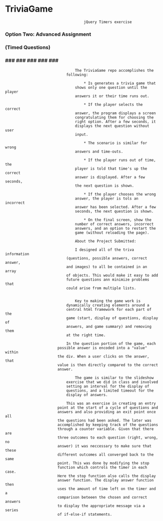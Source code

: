 #                                         TriviaGame
										jQuery Timers exercise

###                                         Option Two: Advanced Assignment
###                                     (Timed Questions)
### 
### ### ### ### ### ### ### 
									The TriviaGame repo accomplishes the
								following:

										* Is generates a trivia game that
									shows only one question until the player
									answers it or their time runs out.

										* If the player selects the correct
									answer, the program displays a screen
									congratulating them for choosing the
									right option. After a few seconds, it
									displays the next question without user
									input.

										* The scenario is similar for wrong
									answers and time-outs.

										* If the player runs out of time, the
									player is told that time's up the correct
									answer is displayed. After a few seconds,
									the next question is shown.

									  	* If the player chooses the wrong
								  	answer, the player is tols an incorrect
								  	answer has been selected. After a few
								  	seconds, the next question is shown.

										* On the final screen, show the
									number of correct answers, incorrect
									answers, and an option to restart the
									game (without reloading the page).

									About the Project Submitted:

									I designed all of the triva information
								(questions, possible answers, correct answer,
								and images) to all be contained in an array
								of objects. This would make it easy to add
								future questions ann minimize problems that
								could arise from multiple lists.


									Key to making the game work is
								dynamically creating elements around a
								central html framework for each part of the
								game (start, display of questions, display of
								answers, and game summary) and removing them
								at the right time.

								In the question portion of the game, each
							possible answer is encoded into a "value" within
							the div. When a user clicks on the answer, that
							value is then directly compared to the correct
							answer.

									The game is similar to the slideshow
								exercise that we did in class and involved
								setting an interval for the display of
								questions, and a limited timeout for the
								display of answers.

								This was an exercise in creating an entry
							point at the start of a cycle of questions and
							answers and also providing an exit point once all
							the questions had been asked. The later was
							accomplished by keeping track of the questions
							through a counter variable. Given that there are
							three outcomes to each question (right, wrong, no
							answer) it was neccessary to make sure that these
							different outcomes all converged back to the same
							point. This was done by modifying the stop
							function which controls the timer in each case.
							Here the stop function also calls the display
							answer function. The display answer function then
							uses the amount of time left on the timer and a
							comparison beteeen the chosen and correct answers
							to display the appropriate message via a series
							of if-else-if statements.
